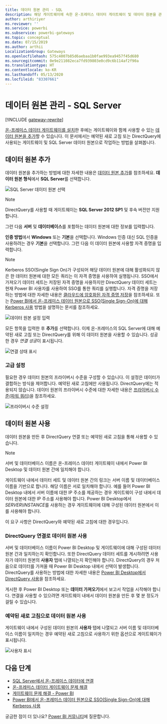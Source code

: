 ```yaml
---
title: 데이터 원본 관리 - SQL
description: 해당 게이트웨이에 속한 온-프레미스 데이터 게이트웨이 및 데이터 원본을 관리하는 방법입니다.
author: arthiriyer
ms.reviewer: ''
ms.service: powerbi
ms.subservice: powerbi-gateways
ms.topic: conceptual
ms.date: 07/15/2019
ms.author: arthii
LocalizationGroup: Gateways
ms.openlocfilehash: 575c4007b85d6aebaa1b0fae993ea9457f45d680
ms.sourcegitcommit: 0e9e211082eca7fd939803e0cd9c6b114af2f90a
ms.translationtype: HT
ms.contentlocale: ko-KR
ms.lasthandoff: 05/13/2020
ms.locfileid: "83307661"
---
```

# <a name="manage-your-data-source---sql-server"></a>데이터 원본 관리 - SQL Server

[!INCLUDE [gateway-rewrite](../includes/gateway-rewrite.md)]

[온-프레미스 데이터 게이트웨이를 설치](/data-integration/gateway/service-gateway-install)한 후에는 게이트웨이와 함께 사용할 수 있는 [데이터 원본을 추가](service-gateway-data-sources.md#add-a-data-source)할 수 있습니다. 이 문서에서는 예약된 새로 고침 또는 DirectQuery에 사용되는 게이트웨이 및 SQL Server 데이터 원본으로 작업하는 방법을 살펴봅니다.

## <a name="add-a-data-source"></a>데이터 원본 추가

데이터 원본을 추가하는 방법에 대한 자세한 내용은 [데이터 원본 추가](service-gateway-data-sources.md#add-a-data-source)를 참조하세요. **데이터 원본 형식**에서 **SQL Server**를 선택합니다.

![SQL Server 데이터 원본 선택](media/service-gateway-enterprise-manage-sql/datasourcesettings2.png)

> [!NOTE]
> DirectQuery를 사용할 때 게이트웨이는 **SQL Server 2012 SP1** 및 후속 버전만 지원합니다.

그런 다음 **서버** 및 **데이터베이스**를 포함하는 데이터 원본에 대한 정보를 입력합니다. 

**인증 방법**에서 **Windows** 또는 **기본**을 선택합니다. Windows 인증 대신 SQL 인증을 사용하려는 경우 **기본**을 선택합니다. 그런 다음 이 데이터 원본에 사용할 자격 증명을 입력합니다.

> [!NOTE]
> Kerberos SSO(Single Sign On)가 구성되어 해당 데이터 원본에 대해 활성화되지 않은 한 데이터 원본에 대한 모든 쿼리는 이 자격 증명을 사용하여 실행됩니다. SSO에서 가져오기 데이터 세트는 저장된 자격 증명을 사용하지만 DirectQuery 데이터 세트는 현재 Power BI 사용자를 사용하여 SSO를 통한 쿼리를 실행합니다. 자격 증명을 저장하는 방법에 대한 자세한 내용은 [클라우드에 암호화된 자격 증명 저장](service-gateway-data-sources.md#store-encrypted-credentials-in-the-cloud)을 참조하세요. 또는 [Power BI에서 온-프레미스 데이터 원본으로 SSO(Single Sign-On)에 대해 Kerberos 사용](service-gateway-sso-kerberos.md) 방법을 설명하는 문서를 참조하세요.

![데이터 원본 설정 입력](media/service-gateway-enterprise-manage-sql/datasourcesettings3.png)

모든 항목을 입력한 후 **추가**를 선택합니다. 이제 온-프레미스의 SQL Server에 대해 예약된 새로 고침 또는 DirectQuery를 위해 이 데이터 원본을 사용할 수 있습니다. 성공한 경우 *연결 성공*이 표시됩니다.

![연결 상태 표시](media/service-gateway-enterprise-manage-sql/datasourcesettings4.png)

### <a name="advanced-settings"></a>고급 설정

필요한 경우 데이터 원본의 프라이버시 수준을 구성할 수 있습니다. 이 설정은 데이터가 결합하는 방식을 제어합니다. 예약된 새로 고침에만 사용됩니다. DirectQuery에는 적용되지 않습니다. 데이터 원본의 프라이버시 수준에 대한 자세한 내용은 [프라이버시 수준(파워 쿼리)](https://support.office.com/article/Privacy-levels-Power-Query-CC3EDE4D-359E-4B28-BC72-9BEE7900B540)을 참조하세요.

![프라이버시 수준 설정](media/service-gateway-enterprise-manage-sql/datasourcesettings9.png)

## <a name="use-the-data-source"></a>데이터 원본 사용

데이터 원본을 만든 후 DirectQuery 연결 또는 예약된 새로 고침을 통해 사용할 수 있습니다.

> [!NOTE]
> 서버 및 데이터베이스 이름은 온-프레미스 데이터 게이트웨이 내에서 Power BI Desktop 및 데이터 원본 간에 일치해야 합니다.

게이트웨이 내에서 데이터 세트 및 데이터 원본 간의 링크는 서버 이름 및 데이터베이스 이름을 기반으로 합니다. 해당 이름은 서로 일치해야 합니다. 예를 들어 Power BI Desktop 내에서 서버 이름에 대한 IP 주소를 제공하는 경우 게이트웨이 구성 내에서 데이터 원본에 대한 IP 주소를 사용해야 합니다. Power BI Desktop에서 *SERVER\INSTANCE*를 사용하는 경우 게이트웨이에 대해 구성된 데이터 원본에서 이를 사용해야 합니다.

이 요구 사항은 DirectQuery와 예약된 새로 고침에 대한 경우입니다.

### <a name="use-the-data-source-with-directquery-connections"></a>DirectQuery 연결로 데이터 원본 사용

서버 및 데이터베이스 이름이 Power BI Desktop 및 게이트웨이에 대해 구성된 데이터 원본 간과 일치하는지 확인합니다. 또한 DirectQuery 데이터 세트를 게시하려면 사용자가 데이터 원본의 **사용자** 탭에 나열되는지 확인해야 합니다. DirectQuery의 경우 처음으로 데이터를 가져올 때 Power BI Desktop 내에서 선택이 발생합니다. DirectQuery를 사용하는 방법에 대한 자세한 내용은 [Power BI Desktop에서 DirectQuery 사용](desktop-use-directquery.md)을 참조하세요.

게시한 후 Power BI Desktop 또는 **데이터 가져오기**에서 보고서 작업을 시작해야 합니다. 연결을 사용할 수 있으려면 게이트웨이 내에서 데이터 원본을 만든 후 몇 분 정도가 걸릴 수 있습니다.

### <a name="use-the-data-source-with-scheduled-refresh"></a>예약된 새로 고침으로 데이터 원본 사용

게이트웨이 내에서 구성된 데이터 원본의 **사용자** 탭에 나열되고 서버 이름 및 데이터베이스 이름이 일치하는 경우 예약된 새로 고침으로 사용하기 위한 옵션으로 게이트웨이가 표시됩니다.

![사용자 표시](media/service-gateway-enterprise-manage-sql/powerbi-gateway-enterprise-schedule-refresh.png)

## <a name="next-steps"></a>다음 단계

* [SQL Server에서 온-프레미스 데이터에 연결](service-gateway-sql-tutorial.md)
* [온-프레미스 데이터 게이트웨이 문제 해결](/data-integration/gateway/service-gateway-tshoot)
* [게이트웨이 문제 해결 - Power BI](service-gateway-onprem-tshoot.md)
* [Power BI에서 온-프레미스 데이터 원본으로 SSO(Single Sign-On)에 대해 Kerberos 사용](service-gateway-sso-kerberos.md)

궁금한 점이 더 있나요? [Power BI 커뮤니티](https://community.powerbi.com/)에 질문합니다.
